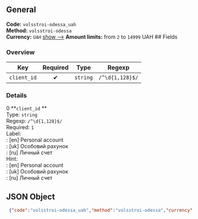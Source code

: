 ## General 
**Code:** `volsstroi-odessa_uah`  
**Method:** `volsstroi-odessa`  
**Currency:** `UAH` [show -->]() 
**Amount limits:** from `2`  to `14999`  UAH ## Fields 
### Overview 
|Key|Required|Type|Regexp| 
|:---:|:---:|:---:|:---:| 
|`client_id` |✔ |`string` |`/^\d{1,128}$/` | 
 
### Details 
0 **`client_id` **  
Type: `string`  
Regexp: `/^\d{1,128}$/`  
Required: `1`  
Label:  
: [en] Personal account  
: [uk] Особовий рахунок  
: [ru] Личный счет  
Hint:  
: [en] Personal account  
: [uk] Особовий рахунок  
: [ru] Личный счет  
## JSON Object 
```json
 {"code":"volsstroi-odessa_uah","method":"volsstroi-odessa","currency":"UAH","fields":[{"key":"client_id","type":"string","label":{"en":"Personal account","uk":"\u041e\u0441\u043e\u0431\u043e\u0432\u0438\u0439 \u0440\u0430\u0445\u0443\u043d\u043e\u043a","ru":"\u041b\u0438\u0447\u043d\u044b\u0439 \u0441\u0447\u0435\u0442"},"regexp":"\/^\\d{1,128}$\/","required":true,"position":1,"hint":{"en":"Personal account","uk":"\u041e\u0441\u043e\u0431\u043e\u0432\u0438\u0439 \u0440\u0430\u0445\u0443\u043d\u043e\u043a","ru":"\u041b\u0438\u0447\u043d\u044b\u0439 \u0441\u0447\u0435\u0442"},"example":"1000"}],"amount_min":2,"amount_max":14999}```  
